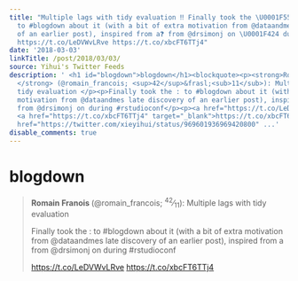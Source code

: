 ```yaml
---
title: "Multiple lags with tidy evaluation ‼️ Finally took the \U0001F558:\U0001F553
  to #blogdown about it (with a bit of extra motivation from @dataandme’s late discovery
  of an earlier post), inspired from a❓ from @drsimonj on \U0001F424 during #rstudioconf
  https://t.co/LeDVWvLRve https://t.co/xbcFT6TTj4"
date: '2018-03-03'
linkTitle: /post/2018/03/03/
source: Yihui's Twitter Feeds
description: ' <h1 id="blogdown">blogdown</h1><blockquote><p><strong>Romain Franois
  </strong> (@romain_francois; <sup>42</sup>&frasl;<sub>11</sub>): Multiple lags with
  tidy evaluation </p><p>Finally took the : to #blogdown about it (with a bit of extra
  motivation from @dataandmes late discovery of an earlier post), inspired from a
  from @drsimonj on during #rstudioconf</p><p><a href="https://t.co/LeDVWvLRve" target="_blank">https://t.co/LeDVWvLRve</a>
  <a href="https://t.co/xbcFT6TTj4" target="_blank">https://t.co/xbcFT6TTj4</a> <a
  href="https://twitter.com/xieyihui/status/969601936969420800" ...'
disable_comments: true
---
```

 <h1 id="blogdown">blogdown</h1><blockquote><p><strong>Romain Franois </strong> (@romain_francois; <sup>42</sup>&frasl;<sub>11</sub>): Multiple lags with tidy evaluation </p><p>Finally took the : to #blogdown about it (with a bit of extra motivation from @dataandmes late discovery of an earlier post), inspired from a from @drsimonj on during #rstudioconf</p><p><a href="https://t.co/LeDVWvLRve" target="_blank">https://t.co/LeDVWvLRve</a> <a href="https://t.co/xbcFT6TTj4" target="_blank">https://t.co/xbcFT6TTj4</a> <a href="https://twitter.com/xieyihui/status/969601936969420800" ...